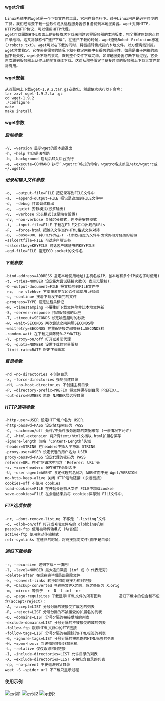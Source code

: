 #### wget介绍
	Linux系统中的wget是一个下载文件的工具，它用在命令行下。对于Linux用户是必不可少的工具，我们经常要下载一些软件或从远程服务器恢复备份到本地服务器。wget支持HTTP，HTTPS和FTP协议，可以使用HTTP代理。
	wget可以跟踪HTML页面上的链接依次下载来创建远程服务器的本地版本，完全重建原始站点的目录结构。这又常被称作”递归下载”。在递归下载的时候，wget遵循Robot Exclusion标准(/robots.txt)。wget可以在下载的同时，将链接转换成指向本地文件，以方便离线浏览。
	wget非常稳定，它在带宽很窄的情况下和不稳定网络中有很强的适应性。如果是由于网络的原因下载失败，wget会不断的尝试，直到整个文件下载完毕。如果是服务器打断下载过程，它会再次联到服务器上从停止的地方继续下载。这对从那些限定了链接时间的服务器上下载大文件非常有用。

#### wget安装
	从互联网上下载wget-1.9.2.tar.gz安装包，然后依次执行以下命令:
	tar zxvf wget-1.9.2.tar.gz
	cd wget-1.9.2
	./configure
	make
	make install
	
#### wget参数
##### 启动参数
	-V, –version 显示wget的版本后退出
	-h, –help 打印语法帮助
	-b, –background 启动后转入后台执行
	-e, –execute=COMMAND 执行‘.wgetrc’格式的命令，wgetrc格式参见/etc/wgetrc或~/.wgetrc
##### 记录和输入文件参数
	-o,  –output-file=FILE 把记录写到FILE文件中
	-a,  –append-output=FILE 把记录追加到FILE文件中
	-d,  –debug 打印调试输出
	-q,  –quiet 安静模式(没有输出)
	-v,  –verbose 冗长模式(这是缺省设置)
	-nv, –non-verbose 关掉冗长模式，但不是安静模式
	-i,  –input-file=FILE 下载在FILE文件中出现的URLs
	-F,  –force-html 把输入文件当作HTML格式文件对待
	-B,  –base=URL 将URL作为在-F -i参数指定的文件中出现的相对链接的前缀
	–sslcertfile=FILE 可选客户端证书 
	–sslcertkey=KEYFILE 可选客户端证书的KEYFILE 
	–egd-file=FILE 指定EGD socket的文件名
##### 下载参数
	-bind-address=ADDRESS 指定本地使用地址(主机名或IP，当本地有多个IP或名字时使用)
	-t, –tries=NUMBER 设定最大尝试链接次数(0 表示无限制).
	-O –output-document=FILE 把文档写到FILE文件中
	-nc, –no-clobber 不要覆盖存在的文件或使用.#前缀
	-c, –continue 接着下载没下载完的文件
	-progress=TYPE 设定进程条标记
	-N, –timestamping 不要重新下载文件除非比本地文件新
	-S, –server-response 打印服务器的回应
	-T, –timeout=SECONDS 设定响应超时的秒数
	-w, –wait=SECONDS 两次尝试之间间隔SECONDS秒
	-waitretry=SECONDS 在重新链接之间等待1…SECONDS秒
	-random-wait 在下载之间等待0…2*WAIT秒
	-Y, -proxy=on/off 打开或关闭代理
	-Q, -quota=NUMBER 设置下载的容量限制
	-limit-rate=RATE 限定下载输率
##### 目录参数
	-nd –no-directories 不创建目录
	-x, –force-directories 强制创建目录
	-nH, –no-host-directories 不创建主机目录
	-P, –directory-prefix=PREFIX 将文件保存到目录 PREFIX/…
	-cut-dirs=NUMBER 忽略 NUMBER层远程目录
##### HTTP选项参数
	-http-user=USER 设定HTTP用户名为 USER.
	-http-passwd=PASS 设定http密码为 PASS
	-C, –cache=on/off 允许/不允许服务器端的数据缓存 (一般情况下允许)
	-E, –html-extension 将所有text/html文档以.html扩展名保存
	-ignore-length 忽略 ‘Content-Length’头域
	-header=STRING 在headers中插入字符串 STRING
	-proxy-user=USER 设定代理的用户名为 USER
	proxy-passwd=PASS 设定代理的密码为 PASS
	referer=URL 在HTTP请求中包含 ‘Referer: URL’头
	-s, –save-headers 保存HTTP头到文件
	-U, –user-agent=AGENT 设定代理的名称为 AGENT而不是 Wget/VERSION
	no-http-keep-alive 关闭 HTTP活动链接 (永远链接)
	cookies=off 不使用 cookies
	load-cookies=FILE 在开始会话前从文件 FILE中加载cookie
	save-cookies=FILE 在会话结束后将 cookies保存到 FILE文件中、
##### FTP选项参数
	-nr, –dont-remove-listing 不移走 ‘.listing’文件
	-g, –glob=on/off 打开或关闭文件名的 globbing机制
	passive-ftp 使用被动传输模式 (缺省值).
	active-ftp 使用主动传输模式
	retr-symlinks 在递归的时候，将链接指向文件(而不是目录)
##### 递归下载参数
	-r, –recursive 递归下载－－慎用!
	-l, –level=NUMBER 最大递归深度 (inf 或 0 代表无穷)
	-delete-after 在现在完毕后局部删除文件
	-k, –convert-links 转换非相对链接为相对链接
	-K, –backup-converted 在转换文件X之前，将之备份为 X.orig
	-m, –mirror 等价于 -r -N -l inf -nr
	-p, –page-requisites 下载显示HTML文件的所有图片 		递归下载中的包含和不包含(accept/reject)：
	-A, –accept=LIST 分号分隔的被接受扩展名的列表
	-R, –reject=LIST 分号分隔的不被接受的扩展名的列表
	-D, –domains=LIST 分号分隔的被接受域的列表
	-exclude-domains=LIST 分号分隔的不被接受的域的列表
	-follow-ftp 跟踪HTML文档中的FTP链接
	-follow-tags=LIST 分号分隔的被跟踪的HTML标签的列表
	-G, –ignore-tags=LIST 分号分隔的被忽略的HTML标签的列表
	-H, –span-hosts 当递归时转到外部主机
	-L, –relative 仅仅跟踪相对链接
	-I, –include-directories=LIST 允许目录的列表
	-X, –exclude-directories=LIST 不被包含目录的列表
	-np, –no-parent 不要追溯到父目录
	wget -S –spider url 不下载只显示过程

#### 使用示例
![示例1](http://img.zcool.cn/community/0143dc5a4ca1aea801206ed303bb3f.png@1280w_1l_2o_100sh.png)
![示例2](http://img.zcool.cn/community/0187f45a4ca1aea801206ed365de3e.png@1280w_1l_2o_100sh.png)
![示例3](http://img.zcool.cn/community/01a25b5a4ca1aea801219741f6a201.png@1280w_1l_2o_100sh.png)


